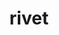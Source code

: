 ---
title: "rivet"
layout: cache
categories: [package, develop]
meta: {"compilers": ["gcc@11.4.0"], "num_specs": 39, "num_specs_by_stack": {"hep": 39, "root": 39}, "oss": ["ubuntu22.04"], "platforms": ["linux"], "stacks": ["hep", "root"], "targets": ["x86_64_v3"], "versions": ["4.0.3", "4.1.0"]}
spec_details: [{"compiler": "gcc@11.4.0", "hash": "27sexvrabk4uqiyqacgg677zv3r62jq3", "os": "ubuntu22.04", "platform": "linux", "size": "-", "stacks": ["hep", "root"], "target": "x86_64_v3", "variants": ["build_system=autotools", "hepmc=3"], "versions": ["4.1.0"]}, {"compiler": "gcc@11.4.0", "hash": "2vokl2pzjiryo2twytvof4kqixghklaz", "os": "ubuntu22.04", "platform": "linux", "size": "-", "stacks": ["hep", "root"], "target": "x86_64_v3", "variants": ["build_system=autotools", "hepmc=3"], "versions": ["4.1.0"]}, {"compiler": "gcc@11.4.0", "hash": "33vop5r6jzcak5k2lgnm6loaapdaakvu", "os": "ubuntu22.04", "platform": "linux", "size": "-", "stacks": ["hep", "root"], "target": "x86_64_v3", "variants": ["build_system=autotools", "hepmc=3"], "versions": ["4.1.0"]}, {"compiler": "gcc@11.4.0", "hash": "3ttswkcb4d7hvikbee27xufbgw6pvrf2", "os": "ubuntu22.04", "platform": "linux", "size": "-", "stacks": ["hep", "root"], "target": "x86_64_v3", "variants": ["build_system=autotools", "hepmc=3"], "versions": ["4.1.0"]}, {"compiler": "gcc@11.4.0", "hash": "3ynt4yl2u6x7k23gam7jezyqjlp2ozrr", "os": "ubuntu22.04", "platform": "linux", "size": "-", "stacks": ["hep", "root"], "target": "x86_64_v3", "variants": ["build_system=autotools", "hepmc=3"], "versions": ["4.1.0"]}, {"compiler": "gcc@11.4.0", "hash": "4f4fgln7gknqutzrkuqrstffo2fqpma7", "os": "ubuntu22.04", "platform": "linux", "size": "-", "stacks": ["hep", "root"], "target": "x86_64_v3", "variants": ["build_system=autotools", "hepmc=3"], "versions": ["4.0.3"]}, {"compiler": "gcc@11.4.0", "hash": "5mi2m6hwqzfzuxbuvebzvtrhbewakc4s", "os": "ubuntu22.04", "platform": "linux", "size": "-", "stacks": ["hep", "root"], "target": "x86_64_v3", "variants": ["build_system=autotools", "hepmc=3"], "versions": ["4.1.0"]}, {"compiler": "gcc@11.4.0", "hash": "5s2txsbh2bq26ljniy4sbutbq7sl6sxe", "os": "ubuntu22.04", "platform": "linux", "size": "-", "stacks": ["hep", "root"], "target": "x86_64_v3", "variants": ["build_system=autotools", "hepmc=3"], "versions": ["4.1.0"]}, {"compiler": "gcc@11.4.0", "hash": "6nq3pzxcjw3htt33halswvu3kkfrsl2t", "os": "ubuntu22.04", "platform": "linux", "size": "-", "stacks": ["hep", "root"], "target": "x86_64_v3", "variants": ["build_system=autotools", "hepmc=3"], "versions": ["4.1.0"]}, {"compiler": "gcc@11.4.0", "hash": "6wq4yl3zhv2fh4v7fyudx3ml4ibfr2xr", "os": "ubuntu22.04", "platform": "linux", "size": "-", "stacks": ["hep", "root"], "target": "x86_64_v3", "variants": ["build_system=autotools", "hepmc=3"], "versions": ["4.1.0"]}, {"compiler": "gcc@11.4.0", "hash": "7jorbkr3hyc7llzt3ueup4522f2xsi77", "os": "ubuntu22.04", "platform": "linux", "size": "-", "stacks": ["hep", "root"], "target": "x86_64_v3", "variants": ["build_system=autotools", "hepmc=3"], "versions": ["4.1.0"]}, {"compiler": "gcc@11.4.0", "hash": "b5p5zu5xr6wncxnqp5324o43ltrnxkyb", "os": "ubuntu22.04", "platform": "linux", "size": "-", "stacks": ["hep", "root"], "target": "x86_64_v3", "variants": ["build_system=autotools", "hepmc=3"], "versions": ["4.0.3"]}, {"compiler": "gcc@11.4.0", "hash": "b5tze5tbrqvg7fjbk5fjfridbhigkrnz", "os": "ubuntu22.04", "platform": "linux", "size": "-", "stacks": ["hep", "root"], "target": "x86_64_v3", "variants": ["build_system=autotools", "hepmc=3"], "versions": ["4.0.3"]}, {"compiler": "gcc@11.4.0", "hash": "btqx7um2tbpgukmuvjpe23oo4bexk624", "os": "ubuntu22.04", "platform": "linux", "size": "-", "stacks": ["hep", "root"], "target": "x86_64_v3", "variants": ["build_system=autotools", "hepmc=3"], "versions": ["4.1.0"]}, {"compiler": "gcc@11.4.0", "hash": "c3j7r5e75mpb4bbleixopsvep7mr4z7e", "os": "ubuntu22.04", "platform": "linux", "size": "-", "stacks": ["hep", "root"], "target": "x86_64_v3", "variants": ["build_system=autotools", "hepmc=3"], "versions": ["4.1.0"]}, {"compiler": "gcc@11.4.0", "hash": "dapctqhwmzonvrfv26m6zucpkuri2wer", "os": "ubuntu22.04", "platform": "linux", "size": "-", "stacks": ["hep", "root"], "target": "x86_64_v3", "variants": ["build_system=autotools", "hepmc=3"], "versions": ["4.0.3"]}, {"compiler": "gcc@11.4.0", "hash": "epsamzm2hnxfdllfjokytx4qiwnb4gc7", "os": "ubuntu22.04", "platform": "linux", "size": "-", "stacks": ["hep", "root"], "target": "x86_64_v3", "variants": ["build_system=autotools", "hepmc=3"], "versions": ["4.1.0"]}, {"compiler": "gcc@11.4.0", "hash": "getagmighput7j2wuhzj4z36ws3mmvgd", "os": "ubuntu22.04", "platform": "linux", "size": "-", "stacks": ["hep", "root"], "target": "x86_64_v3", "variants": ["build_system=autotools", "hepmc=3"], "versions": ["4.0.3"]}, {"compiler": "gcc@11.4.0", "hash": "hbpuvxnh44n7g2u2rqlzibsud4ratlh2", "os": "ubuntu22.04", "platform": "linux", "size": "-", "stacks": ["hep", "root"], "target": "x86_64_v3", "variants": ["build_system=autotools", "hepmc=3"], "versions": ["4.1.0"]}, {"compiler": "gcc@11.4.0", "hash": "ibclps6u5bpnnrujgfreztccswu3l2g7", "os": "ubuntu22.04", "platform": "linux", "size": "-", "stacks": ["hep", "root"], "target": "x86_64_v3", "variants": ["build_system=autotools", "hepmc=3"], "versions": ["4.0.3"]}, {"compiler": "gcc@11.4.0", "hash": "jp54s7mx2rveofhiaodzl3t6clxze246", "os": "ubuntu22.04", "platform": "linux", "size": "-", "stacks": ["hep", "root"], "target": "x86_64_v3", "variants": ["build_system=autotools", "hepmc=3"], "versions": ["4.1.0"]}, {"compiler": "gcc@11.4.0", "hash": "jzfb4tpa46y6qlgxx7aibjvhsyxnbia2", "os": "ubuntu22.04", "platform": "linux", "size": "-", "stacks": ["hep", "root"], "target": "x86_64_v3", "variants": ["build_system=autotools", "hepmc=3"], "versions": ["4.1.0"]}, {"compiler": "gcc@11.4.0", "hash": "kglrqg5n77qxl334qbz4n24k65vefj4a", "os": "ubuntu22.04", "platform": "linux", "size": "-", "stacks": ["hep", "root"], "target": "x86_64_v3", "variants": ["build_system=autotools", "hepmc=3"], "versions": ["4.1.0"]}, {"compiler": "gcc@11.4.0", "hash": "kxuqd3g6poulm6alr3s3yegcyfmi6yew", "os": "ubuntu22.04", "platform": "linux", "size": "-", "stacks": ["hep", "root"], "target": "x86_64_v3", "variants": ["build_system=autotools", "hepmc=3"], "versions": ["4.1.0"]}, {"compiler": "gcc@11.4.0", "hash": "od6uzjekvgejcv4gmh54jtjl5w6dbiuu", "os": "ubuntu22.04", "platform": "linux", "size": "-", "stacks": ["hep", "root"], "target": "x86_64_v3", "variants": ["build_system=autotools", "hepmc=3"], "versions": ["4.0.3"]}, {"compiler": "gcc@11.4.0", "hash": "qcre324savencjqspjaqyr7smym4an6b", "os": "ubuntu22.04", "platform": "linux", "size": "-", "stacks": ["hep", "root"], "target": "x86_64_v3", "variants": ["build_system=autotools", "hepmc=3"], "versions": ["4.1.0"]}, {"compiler": "gcc@11.4.0", "hash": "qww7cwrp2t7ubp3y26ttjeg77ekgzndx", "os": "ubuntu22.04", "platform": "linux", "size": "-", "stacks": ["hep", "root"], "target": "x86_64_v3", "variants": ["build_system=autotools", "hepmc=3"], "versions": ["4.0.3"]}, {"compiler": "gcc@11.4.0", "hash": "qzvlqlvz2k33jk7slksybun4cdj5j22g", "os": "ubuntu22.04", "platform": "linux", "size": "-", "stacks": ["hep", "root"], "target": "x86_64_v3", "variants": ["build_system=autotools", "hepmc=3"], "versions": ["4.0.3"]}, {"compiler": "gcc@11.4.0", "hash": "qzzqc6rb7i5f3z7rzdtkuaxl4njheeqg", "os": "ubuntu22.04", "platform": "linux", "size": "-", "stacks": ["hep", "root"], "target": "x86_64_v3", "variants": ["build_system=autotools", "hepmc=3"], "versions": ["4.1.0"]}, {"compiler": "gcc@11.4.0", "hash": "r24dcjicbztjvj5hfc42u7sxunxkncuo", "os": "ubuntu22.04", "platform": "linux", "size": "-", "stacks": ["hep", "root"], "target": "x86_64_v3", "variants": ["build_system=autotools", "hepmc=3"], "versions": ["4.0.3"]}, {"compiler": "gcc@11.4.0", "hash": "r54fmzsaa32hdbdudkr7milrziqsyxtk", "os": "ubuntu22.04", "platform": "linux", "size": "-", "stacks": ["hep", "root"], "target": "x86_64_v3", "variants": ["build_system=autotools", "hepmc=3"], "versions": ["4.1.0"]}, {"compiler": "gcc@11.4.0", "hash": "ridvy2nfd6msnwcnsjytgvduvh6ky5mz", "os": "ubuntu22.04", "platform": "linux", "size": "-", "stacks": ["hep", "root"], "target": "x86_64_v3", "variants": ["build_system=autotools", "hepmc=3"], "versions": ["4.1.0"]}, {"compiler": "gcc@11.4.0", "hash": "rlaioocekuwolcb7h63rfatkpftgjzx6", "os": "ubuntu22.04", "platform": "linux", "size": "-", "stacks": ["hep", "root"], "target": "x86_64_v3", "variants": ["build_system=autotools", "hepmc=3"], "versions": ["4.1.0"]}, {"compiler": "gcc@11.4.0", "hash": "tb4lfgla32dkabqyylteu5tfjneoxlum", "os": "ubuntu22.04", "platform": "linux", "size": "-", "stacks": ["hep", "root"], "target": "x86_64_v3", "variants": ["build_system=autotools", "hepmc=3"], "versions": ["4.1.0"]}, {"compiler": "gcc@11.4.0", "hash": "v4gipxnjkq7vzuwhbeoggmtiww57y6ah", "os": "ubuntu22.04", "platform": "linux", "size": "-", "stacks": ["hep", "root"], "target": "x86_64_v3", "variants": ["build_system=autotools", "hepmc=3"], "versions": ["4.1.0"]}, {"compiler": "gcc@11.4.0", "hash": "w54fqeuavlguy3yyqijoioykwnwdzuki", "os": "ubuntu22.04", "platform": "linux", "size": "-", "stacks": ["hep", "root"], "target": "x86_64_v3", "variants": ["build_system=autotools", "hepmc=3"], "versions": ["4.0.3"]}, {"compiler": "gcc@11.4.0", "hash": "ybzwkk5bqp27xoiqcre2rx746cr2uox6", "os": "ubuntu22.04", "platform": "linux", "size": "-", "stacks": ["hep", "root"], "target": "x86_64_v3", "variants": ["build_system=autotools", "hepmc=3"], "versions": ["4.0.3"]}, {"compiler": "gcc@11.4.0", "hash": "ytwm23cnctdecjtd5bat4lf7rwnzzxfr", "os": "ubuntu22.04", "platform": "linux", "size": "-", "stacks": ["hep", "root"], "target": "x86_64_v3", "variants": ["build_system=autotools", "hepmc=3"], "versions": ["4.0.3"]}, {"compiler": "gcc@11.4.0", "hash": "zhg6ydtmwpf2xarb2dinawhq3ehb2jjl", "os": "ubuntu22.04", "platform": "linux", "size": "-", "stacks": ["hep", "root"], "target": "x86_64_v3", "variants": ["build_system=autotools", "hepmc=3"], "versions": ["4.0.3"]}]
---